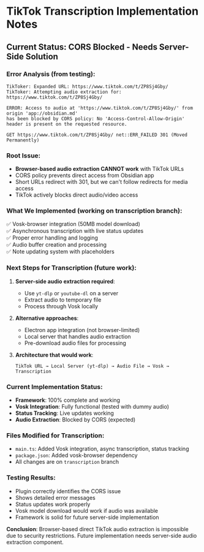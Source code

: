 # TikTok Transcription Implementation Notes

## Current Status: CORS Blocked - Needs Server-Side Solution

### Error Analysis (from testing):
```
TikToker: Expanded URL: https://www.tiktok.com/t/ZP8Sj4Gby/
TikToker: Attempting audio extraction for: https://www.tiktok.com/t/ZP8Sj4Gby/

ERROR: Access to audio at 'https://www.tiktok.com/t/ZP8Sj4Gby/' from origin 'app://obsidian.md' 
has been blocked by CORS policy: No 'Access-Control-Allow-Origin' header is present on the requested resource.

GET https://www.tiktok.com/t/ZP8Sj4Gby/ net::ERR_FAILED 301 (Moved Permanently)
```

### Root Issue:
- **Browser-based audio extraction CANNOT work** with TikTok URLs
- CORS policy prevents direct access from Obsidian app
- Short URLs redirect with 301, but we can't follow redirects for media access
- TikTok actively blocks direct audio/video access

### What We Implemented (working on transcription branch):
✅ Vosk-browser integration (50MB model download)  
✅ Asynchronous transcription with live status updates  
✅ Proper error handling and logging  
✅ Audio buffer creation and processing  
✅ Note updating system with placeholders  

### Next Steps for Transcription (future work):
1. **Server-side audio extraction required**:
   - Use `yt-dlp` or `youtube-dl` on a server
   - Extract audio to temporary file
   - Process through Vosk locally
   
2. **Alternative approaches**:
   - Electron app integration (not browser-limited)
   - Local server that handles audio extraction
   - Pre-download audio files for processing

3. **Architecture that would work**:
   ```
   TikTok URL → Local Server (yt-dlp) → Audio File → Vosk → Transcription
   ```

### Current Implementation Status:
- **Framework**: 100% complete and working
- **Vosk Integration**: Fully functional (tested with dummy audio)
- **Status Tracking**: Live updates working
- **Audio Extraction**: Blocked by CORS (expected)

### Files Modified for Transcription:
- `main.ts`: Added Vosk integration, async transcription, status tracking
- `package.json`: Added vosk-browser dependency
- All changes are on `transcription` branch

### Testing Results:
- Plugin correctly identifies the CORS issue
- Shows detailed error messages
- Status updates work properly
- Vosk model download would work if audio was available
- Framework is solid for future server-side implementation

**Conclusion**: Browser-based direct TikTok audio extraction is impossible due to security restrictions. Future implementation needs server-side audio extraction component.